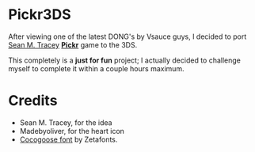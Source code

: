 # Pickr3DS

After viewing one of the latest DONG's by Vsauce guys, I decided to port [Sean M. Tracey](https://twitter.com/seanmtracey) [**Pickr**](https://smt.codes/stuff/pickr/) game to the 3DS.

This completely is a **just for fun** project; I actually decided to challenge myself to complete it within a couple hours maximum. 

# Credits

* Sean M. Tracey, for the idea
* Madebyoliver, for the heart icon
* [Cocogoose font](http://www.zetafonts.com/collection/308) by Zetafonts.